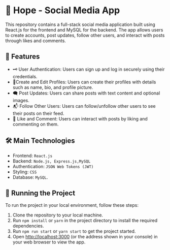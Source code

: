 # 📱 Hope - Social Media App

This repository contains a full-stack social media application built using React.js for the frontend and MySQL for the backend. The app allows users to create accounts, post updates, follow other users, and interact with posts through likes and comments.

## 🚀 Features

- 🗝 User Authentication: Users can sign up and log in securely using their credentials.
- 👤Create and Edit Profiles: Users can create their profiles with details such as name, bio, and profile picture.
- 🗨 Post Updates: Users can share posts with text content and optional images.
- 📬 Follow Other Users: Users can follow/unfollow other users to see their posts on their feed.
- 💬 Like and Comment: Users can interact with posts by liking and commenting on them.

## 🛠️ Main Technologies

- Frontend: `React.js`
- Backend: `Node.js, Express.js,MySQL`
- Authentication: `JSON Web Tokens (JWT)`
- Styling: `CSS`
- Database: `MySQL`.

## 🚦 Running the Project

To run the project in your local environment, follow these steps:

1. Clone the repository to your local machine.
2. Run `npm install` or `yarn` in the project directory to install the required dependencies.
3. Run `npm run start` or `yarn start` to get the project started.
4. Open [http://localhost:3000](http://localhost:3000) (or the address shown in your console) in your web browser to view the app.
